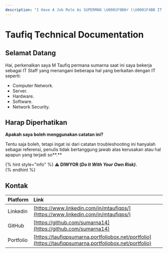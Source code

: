 ```yaml
---
description: "I Have A Job Role As SUPERMAN ‍\U0001F9B8‍♂️ (\U0001F4BB IT Support - \U0001F310 Network Engineer - \U0001F511 Sysadmin) - \"Bacalah! Dan Ikat Ilmu yang Kau Dapat dengan Tulisan\""
---
```


# Taufiq Technical Documentation

## Selamat Datang

Hai, perkenalkan saya M Taufiq permana sumarna saat ini saya bekerja sebagai IT Staff yang menangani beberapa hal yang berkaitan dengan IT seperti:

* Computer Network.
* Server.
* Hardware.
* Software.
* Network Security.

## Harap Diperhatikan

**Apakah saya boleh menggunakan catatan ini?**

Tentu saja boleh, tetapi ingat isi dari catatan troubleshooting ini hanyalah sebagai referensi, penulis tidak bertanggung jawab atas kerusakan atau hal apapun yang terjadi so**.**

{% hint style="info" %}
**⚠ DIWYOR \(**_**Do It With Your Own Risk\).**_  
{% endhint %}

## Kontak

| Platform | Link |
| :--- | :--- |
| Linkedin | [https://www.linkedin.com/in/mtaufiqps/](https://www.linkedin.com/in/mtaufiqps/) |
| GitHub | [https://github.com/sumarna14](https://github.com/sumarna14)  |
| Portfolio | [https://taufiqpsumarna.portfoliobox.net/portfolio](https://taufiqpsumarna.portfoliobox.net/portfolio) |





